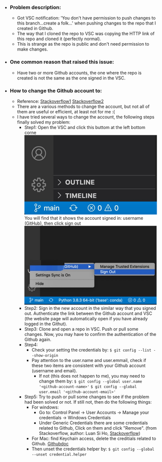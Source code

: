- ### Problem description:
  - Got VSC notification: 'You don't have permission to push changes to this branch...create a folk...' when pushing changes to the repo that I created in Github.
  - The way that I cloned the repo to VSC was copying the HTTP link of this repo and cloned it (perfectly normal). 
  - This is strange as the repo is public and don't need permission to make changes.
- ### One common reason that raised this issue:
  - Have two or more Github accounts, the one where the repo is created is not the same as the one signed in the VSC.
- ### How to change the Github account to:
  - Reference: [Stackoverflow1](https://stackoverflow.com/questions/42318673/changing-the-git-user-inside-visual-studio-code)
  [Stackoverflow2](https://stackoverflow.com/questions/17857283/permission-denied-error-on-github-push)
  - There are a various methods to change the account, but not all of them are useful or efficient, at least not for me :( 
  - I have tried several ways to change the account, the following steps finally solved my problem:
    - Step1: Open the VSC and click this buttom at the left bottom corne
      ![alt text](md1-images/change-account-md1.jpg)
      You will find that it shows the account signed in: username (GitHub), then click sign out
      ![alt text](md1-images/md-image2.jpg)
    - Step2: Sign in the new account in the similar way that you signed out. Authenticate the link between the Github account and VSC (the website page will automatically open if you have already logged in the Githut).
    - Step3: Clone and open a repo in VSC. Push or pull some changes. Now, you may have to confirm the authentication of the Github again.
    - Step4: 
      - Check your setting the credentials by:
        ```$ git config --list --show-origin```
      - Pay attention to the user.name and user.emmail, check if these two items are consistent with your Github account (username and email).
        - If not (this does not happen to me), you may need to change them by:
        ```$ git config --global user.name '<github-account-name>'```
        ```$ git config --global user.email '<github-account-email>'```
    - Step5: Try to push or pull some changes to see if the problem had been solved or not. If still not, then do the following things:
      - For windows: 
        - Go to: Control Panel -> User Accounts -> Manage your credentials -> Windows Credentials
        - Under Generic Credentials there are some credentials related to Github, Click on them and click "Remove". (from Stackoverflow, author: Luan Si Ho, [Stackoverflow](https://stackoverflow.com/questions/17857283/permission-denied-error-on-github-push))
      - For Mac: find Keychain access, delete the creditials related to Github. [Githubdoc](https://docs.github.com/cn/github/using-git/updating-credentials-from-the-macos-keychain)
      - Then unset the credentials helper by:
      ```$ git config --global --unset credential.helper```
        
        
        
    
